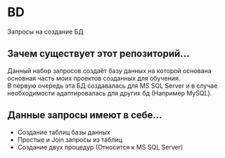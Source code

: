 # BD
Запросы на создание БД
## Зачем существует этот репозиторий...
Данный набор запросов создаёт базу данных на которой основана основная часть моих проектов созданных для обучения.<br>
В первую очередь эта БД создавалась для MS SQL Server и в случае необходимости адаптировалась для других бд (Например MySQL).
## Данные запросы имеют в себе...
- Создание таблиц базы данных
- Простые и Join запросы из таблиц
- Создание двух процедур (Относится к MS SQL Server)
